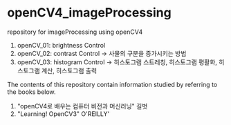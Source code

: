 # openCV4_imageProcessing
repository for imageProcessing using openCV4

1. openCV_01: brightness Control
2. openCV_02: contrast Control -> 사물의 구분을 증가시키는 방법
3. openCV_03: histogram Control -> 히스토그램 스트레칭, 히스토그램 평활화, 히스토그램 계산, 히스토그램 출력

The contents of this repository contain information studied by referring to the books below.
1. "openCV4로 배우는 컴퓨터 비전과 머신러닝" 길벗
2. "Learning! OpenCV3" O'REILLY'
